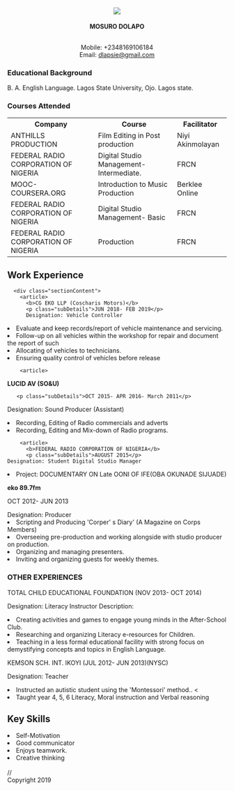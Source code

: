 <!DOCTYPE html>
<html lang="en">
<head>
  <meta charset="utf-8">
  <meta name="viewport" content="width=device-width, initial-scale=1.0">
  <title>Dolapo M</title> <!-- Include CSS file here -->
<link href="DolapoM.css" rel="stylesheet">
<title>More Info? using JavaScript</title> <!-- Include CSS file here -->
</style>
</head>
<body>

  <div id="header">
<h1>
 <center><img src="https://res.cloudinary.com/dlapsie/image/upload/c_scale,w_361/v1567078539/dolapo_mosuro_3_uivpcp.png"></div>
<center><th><b>MOSURO DOLAPO</b></th>

   <br>Mobile: +2348169106184
    <br>Email: dlapsie@gmail.com
  </center>
</div>

<p>
<h3>Educational Background</h3></p>
B. A. English Language. Lagos State University, Ojo. Lagos state.
              
<h3>Courses Attended</h3>
<table> <style="width:50px>
                <tr id="heading">
                    <th>Company</th>
                    <th>Course</th>         
                    <th>Facilitator</th>
                </tr>
                <tr>
                    <td>ANTHILLS PRODUCTION</td>
                    <td>Film Editing in Post production</td>                   
                    <td>Niyi Akinmolayan</td>
                </tr>
                <tr>
                    <td>FEDERAL RADIO CORPORATION OF NIGERIA</td>
                    <td>Digital Studio Management-Intermediate.</td>
                    <td>FRCN</td>
                </tr>
                <tr>
                    <td>MOOC- COURSERA.ORG</td>
                    <td>Introduction to Music Production</td>                    
                    <td>Berklee Online</td>
                </tr>
                <tr>
                    <td>FEDERAL RADIO CORPORATION OF NIGERIA</td>
                    <td>Digital Studio Management- Basic</td>                    
                    <td>FRCN</td>
                </tr>
                <tr>
                    <td>FEDERAL RADIO CORPORATION OF NIGERIA</td>
                    <td>Production </td>                  
                    <td>FRCN</td>
                </tr>
</table>
<body>

 <h2>Work Experience</h2>
          
      <div class="sectionContent">
        <article>
          <b>CG EKO LLP (Coscharis Motors)</b>
          <p class="subDetails">JUN 2018- FEB 2019</p>
          Designation: Vehicle Controller
<li>  Evaluate and keep records/report of vehicle maintenance and servicing.</li>
<li>Follow-up on all vehicles within the workshop for repair and document the report of such</li>
<li>Allocating of vehicles to technicians.</li>
<li>Ensuring quality control of  vehicles before release</p>
        </article></li>
        
        <article>
  <b>LUCID AV (SO&U)</b>
    
       <p class="subDetails">OCT 2015- APR 2016- March 2011</p>
  Designation: Sound Producer (Assistant)
<li>  Recording, Editing of Radio commercials and adverts </li>  
<li>  Recording, Editing and Mix-down of Radio programs.</p>
</article></li>
        
        <article>
          <b>FEDERAL RADIO CORPORATION OF NIGERIA</b>
          <p class="subDetails">AUGUST 2015</p>
    Designation: Student Digital Studio Manager
  <li>Project: DOCUMENTARY ON Late OONI OF IFE(OBA OKUNADE SIJUADE)</p>
   <article></li>
    </article>
<b>eko 89.7fm</b>
 <p class="subDetails">OCT 2012- JUN 2013</p>
Designation: Producer
<li>Scripting and Producing 'Corper' s Diary' (A Magazine on Corps Members)</li>
<li>  Overseeing pre-production and working alongside with studio producer on production.</li>
<li>  Organizing and managing presenters.</li>
<li>  Inviting and organizing guests for weekly themes.</p>


<h3>OTHER EXPERIENCES</h3>
<p>TOTAL CHILD EDUCATIONAL FOUNDATION (NOV 2013- OCT 2014) <p>Designation: Literacy Instructor Description:
<li>  Creating activities and games to engage young minds in the After-School Club.</li>
<li>  Researching and organizing Literacy e-resources for Children.</li>
<li>  Teaching in a less formal educational facility with strong focus on demystifying concepts and topics in English Language.</li></p>

<p>KEMSON SCH. INT. IKOYI (JUL 2012- JUN 2013)(NYSC)</p>
<p>Designation: Teacher
<li>Instructed an autistic student using the 'Montessori' method..
<<li> Taught year 4, 5, 6 Literacy, Moral instruction and Verbal reasoning</li>
        
      
   <h2>Key Skills</h2>
<li>Self-Motivation</li>
<li>Good communicator</li>
<li>Enjoys teamwork.</li>
<li> Creative thinking</li>
 <br>

 <div id="More Info?"></div> /<!-- Include JS file here -->/
  </html><script src="DolapoMs.js"></script>
     
</div>
<br>
<div id="footer">
Copyright  2019
</div>
          
        
</body>
</html>
